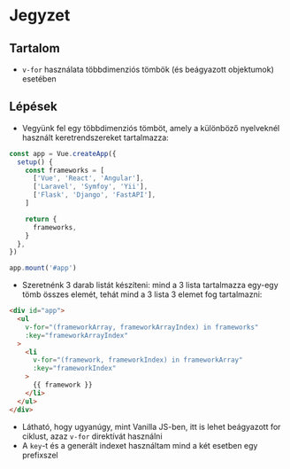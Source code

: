 # Jegyzet

## Tartalom

- `v-for` használata többdimenziós tömbök (és beágyazott objektumok) esetében

## Lépések

- Vegyünk fel egy többdimenziós tömböt, amely a különböző nyelveknél használt keretrendszereket tartalmazza:

```js
const app = Vue.createApp({
  setup() {
    const frameworks = [
      ['Vue', 'React', 'Angular'],
      ['Laravel', 'Symfoy', 'Yii'],
      ['Flask', 'Django', 'FastAPI'],
    ]

    return {
      frameworks,
    }
  },
})

app.mount('#app')
```

- Szeretnénk 3 darab listát készíteni: mind a 3 lista tartalmazza egy-egy tömb összes elemét, tehát mind a 3 lista 3 elemet fog tartalmazni:

```html
<div id="app">
  <ul
    v-for="(frameworkArray, frameworkArrayIndex) in frameworks"
    :key="frameworkArrayIndex"
  >
    <li
      v-for="(framework, frameworkIndex) in frameworkArray"
      :key="frameworkIndex"
    >
      {{ framework }}
    </li>
  </ul>
</div>
```

- Látható, hogy ugyanúgy, mint Vanilla JS-ben, itt is lehet beágyazott for ciklust, azaz `v-for` direktívát használni
- A `key`-t és a generált indexet használtam mind a két esetben egy prefixszel
